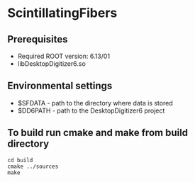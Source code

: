 # ScintillatingFibers

Prerequisites
------------------------------------------------
* Required ROOT version: 6.13/01
* libDesktopDigitizer6.so 

Environmental settings
------------------------------------------------
* $SFDATA - path to the directory where data is stored
* $DD6PATH - path to the DesktopDigitizer6 project

To build run cmake and make from build directory
------------------------------------------------
    cd build
    cmake ../sources
    make
    

